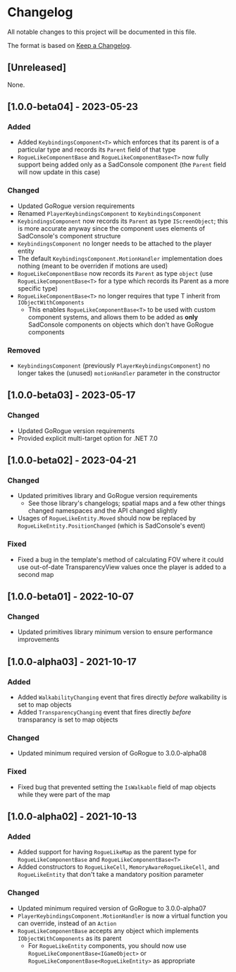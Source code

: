 # Changelog
All notable changes to this project will be documented in this file.

The format is based on [Keep a Changelog](https://keepachangelog.com/en/1.0.0/).

## [Unreleased]

None.

## [1.0.0-beta04] - 2023-05-23

### Added
- Added `KeybindingsComponent<T>` which enforces that its parent is of a particular type and records its `Parent` field of that type
- `RogueLikeComponentBase` and `RogueLikeComponentBase<T>` now fully support being added only as a SadConsole component (the `Parent` field will now update in this case)

### Changed
- Updated GoRogue version requirements
- Renamed `PlayerKeybindingsComponent` to `KeybindingsComponent`
- `KeybindingsComponent` now records its `Parent` as type `IScreenObject`; this is more accurate anyway since the component uses elements of SadConsole's component structure
- `KeybindingsComponent` no longer needs to be attached to the player entity
- The default `KeybindingsComponent.MotionHandler` implementation does nothing (meant to be overriden if motions are used)
- `RogueLikeComponentBase` now records its `Parent` as type `object` (use `RogueLikeComponentBase<T>` for a type which records its Parent as a more specific type)
- `RogueLikeComponentBase<T>` no longer requires that type T inherit from `IObjectWithComponents`
    - This enables `RogueLikeComponentBase<T>` to be used with custom component systems, and allows them to be added as **only** SadConsole components on objects which don't have GoRogue components

### Removed
- `KeybindingsComponent` (previously `PlayerKeybindingsComponent`) no longer takes the (unused) `motionHandler` parameter in the constructor


## [1.0.0-beta03] - 2023-05-17

### Changed
- Updated GoRogue version requirements
- Provided explicit multi-target option for .NET 7.0

## [1.0.0-beta02] - 2023-04-21

### Changed
- Updated primitives library and GoRogue version requirements
    - See those library's changelogs; spatial maps and a few other things changed namespaces and the API changed slightly
- Usages of `RogueLikeEntity.Moved` should now be replaced by `RogueLikeEntity.PositionChanged` (which is SadConsole's event)

### Fixed
- Fixed a bug in the template's method of calculating FOV where it could use out-of-date TransparencyView values once the player is added to a second map

## [1.0.0-beta01] - 2022-10-07

### Changed
- Updated primitives library minimum version to ensure performance improvements

## [1.0.0-alpha03] - 2021-10-17

### Added
- Added `WalkabilityChanging` event that fires directly _before_ walkability is set to map objects
- Added `TransparencyChanging` event that fires directly _before_ transparancy is set to map objects

### Changed
- Updated minimum required version of GoRogue to 3.0.0-alpha08

### Fixed
- Fixed bug that prevented setting the `IsWalkable` field of map objects while they were part of the map

## [1.0.0-alpha02] - 2021-10-13

### Added
- Added support for having `RogueLikeMap` as the parent type for `RogueLikeComponentBase` and `RogueLikeComponentBase<T>`
- Added constructors to `RogueLikeCell`, `MemoryAwareRogueLikeCell`, and `RogueLikeEntity` that don't take a mandatory position parameter

### Changed
- Updated minimum required version of GoRogue to 3.0.0-alpha07
- `PlayerKeybindingsComponent.MotionHandler` is now a virtual function you can override, instead of an `Action`
- `RogueLikeComponentBase` accepts any object which implements `IObjectWithComponents` as its parent
    - For `RogueLikeEntity` components, you should now use `RogueLikeComponentBase<IGameObject>` or `RogueLikeComponentBase<RogueLikeEntity>` as appropriate
